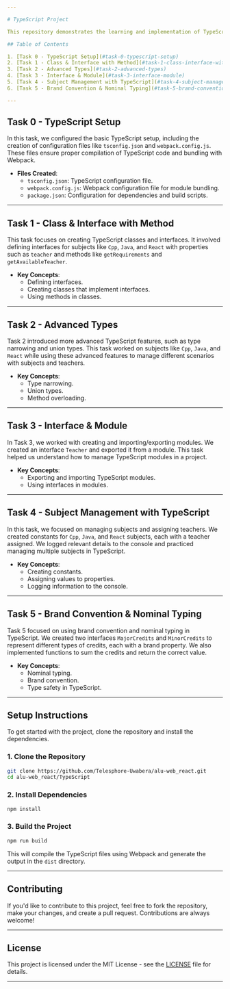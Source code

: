 ```yaml
---

# TypeScript Project

This repository demonstrates the learning and implementation of TypeScript concepts through various tasks. Each task focuses on a different aspect of TypeScript such as interfaces, classes, modules, typing, and configuration management with Webpack.

## Table of Contents

1. [Task 0 - TypeScript Setup](#task-0-typescript-setup)
2. [Task 1 - Class & Interface with Method](#task-1-class-interface-with-method)
3. [Task 2 - Advanced Types](#task-2-advanced-types)
4. [Task 3 - Interface & Module](#task-3-interface-module)
5. [Task 4 - Subject Management with TypeScript](#task-4-subject-management-with-typescript)
6. [Task 5 - Brand Convention & Nominal Typing](#task-5-brand-convention-nominal-typing)

---
```


## Task 0 - TypeScript Setup

In this task, we configured the basic TypeScript setup, including the creation of configuration files like `tsconfig.json` and `webpack.config.js`. These files ensure proper compilation of TypeScript code and bundling with Webpack.

- **Files Created**:
  - `tsconfig.json`: TypeScript configuration file.
  - `webpack.config.js`: Webpack configuration file for module bundling.
  - `package.json`: Configuration for dependencies and build scripts.

---

## Task 1 - Class & Interface with Method

This task focuses on creating TypeScript classes and interfaces. It involved defining interfaces for subjects like `Cpp`, `Java`, and `React` with properties such as `teacher` and methods like `getRequirements` and `getAvailableTeacher`.

- **Key Concepts**: 
  - Defining interfaces.
  - Creating classes that implement interfaces.
  - Using methods in classes.

---

## Task 2 - Advanced Types

Task 2 introduced more advanced TypeScript features, such as type narrowing and union types. This task worked on subjects like `Cpp`, `Java`, and `React` while using these advanced features to manage different scenarios with subjects and teachers.

- **Key Concepts**:
  - Type narrowing.
  - Union types.
  - Method overloading.

---

## Task 3 - Interface & Module

In Task 3, we worked with creating and importing/exporting modules. We created an interface `Teacher` and exported it from a module. This task helped us understand how to manage TypeScript modules in a project.

- **Key Concepts**:
  - Exporting and importing TypeScript modules.
  - Using interfaces in modules.

---

## Task 4 - Subject Management with TypeScript

In this task, we focused on managing subjects and assigning teachers. We created constants for `Cpp`, `Java`, and `React` subjects, each with a teacher assigned. We logged relevant details to the console and practiced managing multiple subjects in TypeScript.

- **Key Concepts**:
  - Creating constants.
  - Assigning values to properties.
  - Logging information to the console.

---

## Task 5 - Brand Convention & Nominal Typing

Task 5 focused on using brand convention and nominal typing in TypeScript. We created two interfaces `MajorCredits` and `MinorCredits` to represent different types of credits, each with a brand property. We also implemented functions to sum the credits and return the correct value.

- **Key Concepts**:
  - Nominal typing.
  - Brand convention.
  - Type safety in TypeScript.

---

## Setup Instructions

To get started with the project, clone the repository and install the dependencies.

### 1. Clone the Repository

```bash
git clone https://github.com/Telesphore-Uwabera/alu-web_react.git
cd alu-web_react/TypeScript
```

### 2. Install Dependencies

```bash
npm install
```

### 3. Build the Project

```bash
npm run build
```

This will compile the TypeScript files using Webpack and generate the output in the `dist` directory.

---

## Contributing

If you'd like to contribute to this project, feel free to fork the repository, make your changes, and create a pull request. Contributions are always welcome!

---

## License

This project is licensed under the MIT License - see the [LICENSE](LICENSE) file for details.

---

